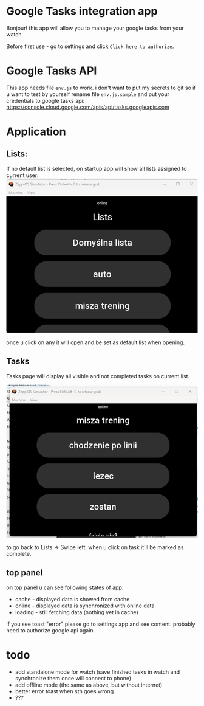 # Google Tasks integration app
Bonjour! this app will allow you to manage your google tasks from your watch.

Before first use - go to settings and click `Click here to authorize`.

# Google Tasks API
This app needs file `env.js` to work. i don't want to put my secrets to git so if u want to test by yourself rename file `env.js.sample` and put your credentials to google tasks api: https://console.cloud.google.com/apis/api/tasks.googleapis.com

# Application
## Lists:

If no default list is selected, on startup app will show all lists assigned to current user:
![List page view](docs/list_page.png)

once u click on any it will open and be set as default list when opening.

## Tasks
Tasks page will display all visible and not completed tasks on current list.

![Tasks page view](docs/tasks_page.png)

to go back to Lists -> Swipe left.
when u click on task it'll be marked as complete.

## top panel
on top panel u can see following states of app:
- cache - displayed data is showed from cache
- online - displayed data is synchronized with online data
- loading - still fetching data (nothing yet in cache)

if you see toast "error" please go to settings app and see content. probably need to authorize google api again


# todo
- add standalone mode for watch (save finished tasks in watch and synchronize them once will connect to phone)
- add offline mode (the same as above, but without internet)
- better error toast when sth goes wrong
- ???